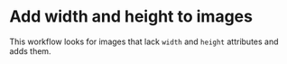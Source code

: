 # Add width and height to images

This workflow looks for images that lack `width` and `height` attributes and adds them.